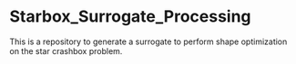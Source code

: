 # Starbox_Surrogate_Processing
This is a repository to generate a surrogate to perform shape optimization on the star crashbox problem.
